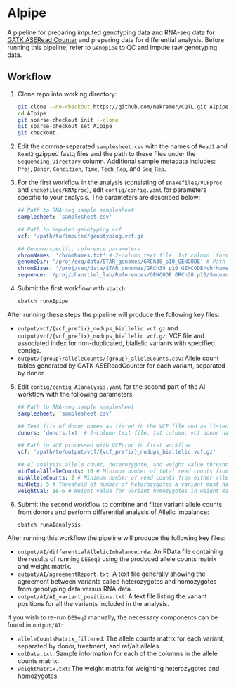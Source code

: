 # AIpipe

A pipeline for preparing imputed genotyping data and RNA-seq data for 
[GATK ASERead Counter](https://gatk.broadinstitute.org/hc/en-us/articles/360037428291-ASEReadCounter) and preparing data for 
differential analysis.
Before running this pipeline, refer to `Genopipe` to QC and impute raw
genotyping data.

## Workflow

1. Clone repo into working directory:

    ```bash
    git clone --no-checkout https://github.com/nekramer/CQTL.git AIpipe
    cd AIpipe
    git sparse-checkout init --clone
    git sparse-checkout set AIpipe
    git checkout
    ```
2. Edit the comma-separated `samplesheet.csv` with the names of `Read1` and `Read2` gzipped fastq files and the path to these files
under the `Sequencing_Directory` column. Additional sample metadata includes: `Proj`, `Donor`, `Condition`, `Time`, `Tech_Rep`, and `Seq_Rep`.

3. For the first workflow in the analysis (consisting of `snakefiles/VCFproc` and `snakefiles/RNAproc`), edit `config/config.yaml` for
parameters specific to your analysis. The parameters are described below:

    ```yaml
    ## Path to RNA-seq sample samplesheet
    samplesheet: 'samplesheet.csv'

    ## Path to imputed genotyping vcf
    vcf: '/path/to/imputed/genotyping.vcf.gz'

    ## Genome-specific reference parameters
    chromNames: 'chromNames.txt' # 2-column text file. 1st column: format of chromosome names in vcf file, 2nd column: required format of chromosome names for compatibility with sequencing contigs.
    genomeDir: '/proj/seq/data/STAR_genomes/GRCh38_p10_GENCODE' # Path to folder of STAR genome for alignment.
    chromSizes: '/proj/seq/data/STAR_genomes/GRCh38_p10_GENCODE/chrNameLength.txt' # Path to file of chromosome names and lengths.
    sequence: '/proj/phanstiel_lab/References/GENCODE.GRCh38.p10/Sequence/GRCh38.p10.genome.fa.gz' # Path to reference sequence gzipped fasta file. The associated sequence dictionary must be in the same directory as this file.
    ```

4. Submit the first workflow with `sbatch`:
    
    ```bash
    sbatch runAIpipe
    ```

After running these steps the pipeline will produce the following key files:
- `output/vcf/{vcf_prefix}_nodups_biallelic.vcf.gz` and `output/vcf/{vcf_prefix}_nodups_biallelic.vcf.gz`: VCF file and associated index for non-duplicated, biallelic variants with specified contigs.
- `output/{group}/alleleCounts/{group}_alleleCounts.csv`: Allele count tables generated by GATK ASEReadCounter for each variant, separated by donor.

5. Edit `contig/contig_AIanalysis.yaml` for the second part of the AI workflow with the following parameters:

    ```yaml
    ## Path to RNA-seq sample samplesheet 
    samplesheet: 'samplesheet.csv'
    
    ## Text file of donor names as listed in the VCF file and as listed in the RNA-seq samplesheet
    donors: 'donors.txt' # 2-column text file. 1st column: vcf donor names, 2nd column: corresponding RNA-seq samplesheet donor names. 

    ## Path to VCF processed with VCFproc in first workflow.
    vcf: '/path/to/output/vcf/{vcf_prefix}_nodups_biallelic.vcf.gz'

    ## AI analysis allele count, heterozygote, and weight value thresholds
    minTotalAlleleCounts: 10 # Minimum number of total read counts from both alleles of a variant to consider a donor as a heterozygote from RNA.
    minAlleleCounts: 2 # Minimum number of read counts from either allele of a variant to consider a donor as a heterozygote from RNA.
    minHets: 5 # Threshold of number of heterozygotes a variant must have to remain in the analysis.
    weightVal: 1e-6 # Weight value for variant homozygotes in weight matrix for differential analysis.
    ```
6. Submit the second workflow to combine and filter variant allele counts from donors and perform differential analysis of Allelic Imbalance:

    ```bash
    sbatch runAIanalysis
    ```
After running this workflow the pipeline will produce the following key files:

- `output/AI/differentialAllelicImbalance.rda`: An RData file containing the results of running `DESeq2` using the produced allele counts matrix and weight matrix.
- `output/AI/agreementReport.txt`: A text file generally showing the agreement between variants called heterozygotes and homozygotes from genotyping data versus RNA data.
- `output/AI/AI_variant_positions.txt`: A text file listing the variant positions for all the variants included in the analysis.

If you wish to re-run `DESeq2` manually, the necessary components can be found in `output/AI`:
- `alleleCountsMatrix_filtered`: The allele counts matrix for each variant, separated by donor, treatment, and ref/alt alleles.
- `colData.txt`: Sample information for each of the columns in the allele counts matrix.
- `weightMatrix.txt`: The weight matrix for weighting heterozygotes and homozygotes.